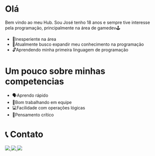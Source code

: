 # Olá 

 Bem vindo ao meu Hub.
 Sou José tenho 18 anos e sempre tive interesse pela programação, principalmente na área de gamedev🕹️
- 🧩Inesperiente na área
- 📖Atualmente busco expandir meu conhecimento na programação
- 🔓Aprendendo minha primeira linguagem de programação

# Um pouco sobre minhas competencias

- 🗣️Aprendo rápido
- 👥Bom trabalhando em equipe
- 💻Facilidade com operações lógicas
- 🔎Pensamento crítico

# 📞 Contato

<div aling="center">
  <a href="mailto:silvajoseaugusto26@gmail.com">
    <img src="https://img.shields.io/badge/Gmail-D14836?style=for-the-badge&logo=gmail&logoColor=white"> 
  </a>
  <a href="https://www.linkedin.com/in/josé-augusto-silva/">
    <img src="https://img.shields.io/badge/LinkedIn-0077B5?style=for-the-badge&logo=linkedin&logoColor=white"> 
  </a>
  <a href="https://www.instagram.com/zeas2.0/">
    <img src="https://img.shields.io/badge/Instagram-E4405F?style=for-the-badge&logo=instagram&logoColor=white">
  </a>
  
</div>
